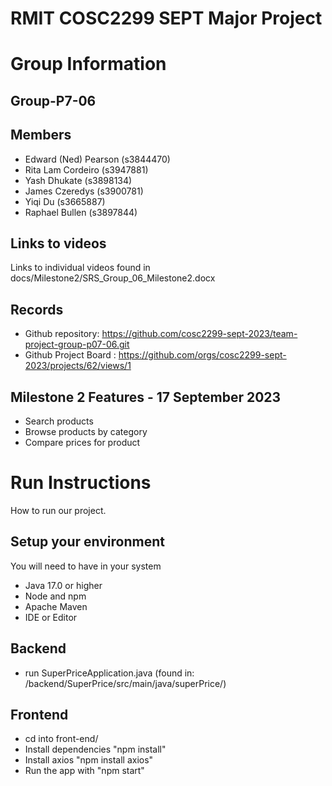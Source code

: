 # RMIT COSC2299 SEPT Major Project

# Group Information

## Group-P7-06

## Members
* Edward (Ned) Pearson (s3844470)
* Rita Lam Cordeiro (s3947881)
* Yash Dhukate (s3898134)
* James Czeredys (s3900781)
* Yiqi Du (s3665887)
* Raphael Bullen (s3897844)

## Links to videos 
Links to individual videos found in docs/Milestone2/SRS_Group_06_Milestone2.docx

## Records

* Github repository: https://github.com/cosc2299-sept-2023/team-project-group-p07-06.git
* Github Project Board : https://github.com/orgs/cosc2299-sept-2023/projects/62/views/1

	
## Milestone 2 Features - 17 September 2023
* Search products
* Browse products by category
* Compare prices for product
  

# Run Instructions
How to run our project.

## Setup your environment 
You will need to have in your system

- Java 17.0 or higher
- Node and npm
- Apache Maven
- IDE or Editor

## Backend
- run SuperPriceApplication.java (found in: /backend/SuperPrice/src/main/java/superPrice/)

## Frontend
- cd into front-end/
- Install dependencies "npm install"
- Install axios "npm install axios"
- Run the app with "npm start"
